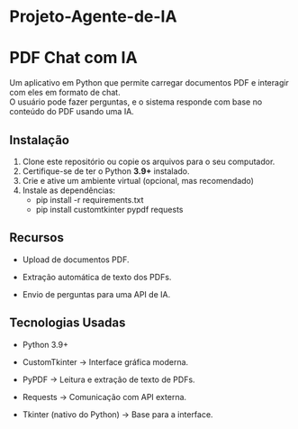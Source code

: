 # Projeto-Agente-de-IA
# PDF Chat com IA

Um aplicativo em Python que permite carregar documentos PDF e interagir com eles em formato de chat.  
O usuário pode fazer perguntas, e o sistema responde com base no conteúdo do PDF usando uma IA.

## Instalação

1. Clone este repositório ou copie os arquivos para o seu computador.
2. Certifique-se de ter o Python **3.9+** instalado.
3. Crie e ative um ambiente virtual (opcional, mas recomendado)
4. Instale as dependências:
      - pip install -r requirements.txt
      - pip install customtkinter pypdf requests
   
## Recursos

- Upload de documentos PDF.

- Extração automática de texto dos PDFs.

- Envio de perguntas para uma API de IA.

## Tecnologias Usadas

- Python 3.9+

- CustomTkinter → Interface gráfica moderna.

- PyPDF → Leitura e extração de texto de PDFs.

- Requests → Comunicação com API externa.

- Tkinter (nativo do Python) → Base para a interface.
